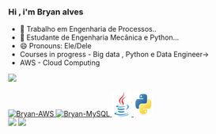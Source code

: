 ### Hi , i'm Bryan alves

- 🔭 Trabalho em Engenharia de Processos.. 
- 🌱 Estudante de Engenharia Mecânica e Python...
- 😄 Pronouns: Ele/Dele
- Courses in progress - Big data , Python e Data Engineer->
- AWS - Cloud Computing


<div align="left">
  <a href="https://github.com/Bryanalves-cpu">
  <img height="180em" src="https://github-readme-stats.vercel.app/api?username=Bryanalves-cpu&show_icons=true&theme=maroongold&include_all_commits=true&count_private=true"/>
  </div>
  
  <div style="display: inline_block"><br>
  
  <img align="front" alt="Bryan-AWS" height="50" width="75" src="https://img.shields.io/badge/Amazon_AWS-232F3E?style=for-the-badge&logo=amazon-aws&logoColor=white">
  <img align="front" alt="Bryan-MySQL" height="50" width="75" src="https://img.shields.io/badge/MySQL-00000F?style=for-the-badge&logo=mysql&logoColor=white">
  <img align="front" alt="Bryan-java" height="50" width="40" src="https://raw.githubusercontent.com/devicons/devicon/master/icons/java/java-original.svg"> 
  <img align="front" alt="Bryan-Python" height="50" width="40" src="https://raw.githubusercontent.com/devicons/devicon/master/icons/python/python-original.svg">
  <img align="right"  height="150" style="border-radius:50px;">
</div>
  
  
<div> 
  <a href="https://www.linkedin.com/in/bryan-alves-654053185" target="_blank"><img src="https://img.shields.io/badge/-LinkedIn-%230077B5?style=for-the-badge&logo=linkedin&logoColor=white" target="_blank"></a> 
  <a href="https://instagram.com/Bryan___alves" target="_blank"><img src="https://img.shields.io/badge/-Instagram-%23E4405F?style=for-the-badge&logo=instagram&logoColor=white" target="_blank"></a>
